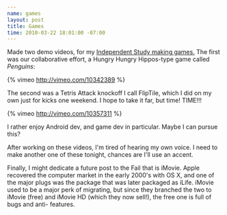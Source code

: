 ```yaml
--- 
name: games
layout: post
title: Games
time: 2010-03-22 18:01:00 -07:00
---
```

Made two demo videos, for my [Independent Study making games.][1]  The first was our 
collaborative effort, a Hungry Hungry Hippos-type game called _Penguins_:

{% vimeo http://vimeo.com/10342389 %}

The second was a Tetris Attack knockoff I call FlipTile, which I did on my own
just for kicks one weekend. I hope to take it far, but time! TIME!!!

{% vimeo http://vimeo.com/10357311 %}

I rather enjoy Android dev, and game dev in particular. Maybe I can pursue
this?

After working on these videos, I'm tired of hearing my own voice. I need to
make another one of these tonight, chances are I'll use an accent.

Finally, I might dedicate a future post to the Fail that is iMovie. Apple
recovered the computer market in the early 2000's with OS X, and one of the
major plugs was the package that was later packaged as iLife. iMovie used to
be a major perk of migrating, but since they branched the two to iMovie (free)
and iMovie HD (which they now sell!), the free one is full of bugs and anti-
features.


   [1]: http://brownandroidattack.blogspot.com
